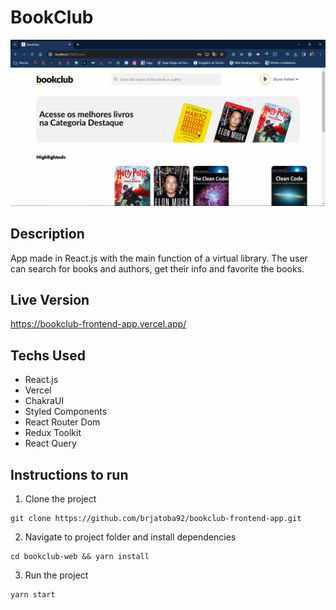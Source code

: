 # BookClub
![BookClub Demo](/public/img/demo.png 'BookClub Demo')

## Description

App made in React.js with the main function of a virtual library.
The user can search for books and authors, get their info and favorite the books.

## Live Version

<https://bookclub-frontend-app.vercel.app/>

## Techs Used

- React.js
- Vercel
- ChakraUI
- Styled Components
- React Router Dom
- Redux Toolkit
- React Query

## Instructions to run

1. Clone the project

```
git clone https://github.com/brjatoba92/bookclub-frontend-app.git
```

2. Navigate to project folder and install dependencies

```
cd bookclub-web && yarn install
```

3. Run the project

```
yarn start
```
